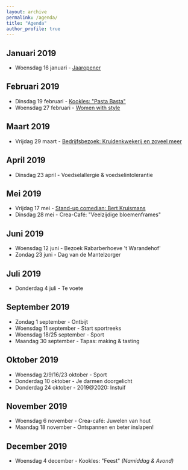 ```yaml
---
layout: archive
permalink: /agenda/
title: "Agenda"
author_profile: true
---
```


## Januari 2019
- Woensdag 16 januari - [Jaaropener](/assets/media/agenda/2019-01-16-jaaropener.png)

## Februari 2019
- Dinsdag 19 februari - [Kookles: "Pasta Basta"](/assets/media/agenda/2019-02-19-Pasta-Basta.pdf)
- Woensdag 27 februari - [Women with style](/assets/media/agenda/2019-02-27-women-with-style.jpg)

## Maart 2019
- Vrijdag 29 maart - [Bedrijfsbezoek: Kruidenkwekerij en zoveel meer](/assets/media/agenda/2019-03-29-bedrijfsbezoek.jpg)

## April 2019
- Dinsdag 23 april - Voedselallergie & voedselintolerantie	

## Mei 2019
- Vrijdag 17 mei - [Stand-up comedian: Bert Kruismans](/assets/media/agenda/2019-05-17-bert-kruismans.jpg)
- Dinsdag 28 mei - Crea-Café: "Veelzijdige bloemenframes"

## Juni 2019
- Woensdag 12 juni - Bezoek Rabarberhoeve 't Warandehof'
- Zondag 23 juni - Dag van de Mantelzorger

## Juli 2019
- Donderdag 4 juli - Te voete

## September 2019
- Zondag 1 september - Ontbijt
- Woensdag 11 september - Start sportreeks
- Woensdag 18/25 september - Sport
- Maandag 30 september - Tapas: making & tasting

## Oktober 2019
- Woensdag 2/9/16/23 oktober - Sport
- Donderdag 10 oktober - Je darmen doorgelicht	
- Donderdag 24 oktober - 2019@2020: Instuif

## November 2019
- Woensdag 6 november - Crea-café: Juwelen van hout
- Maandag 18 november - Ontspannen en beter inslapen!

## December 2019
- Woensdag 4 december - Kookles: "Feest" _(Namiddag & Avond)_
